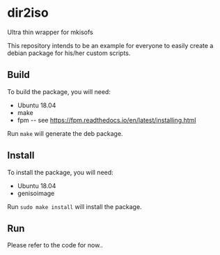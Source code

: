 # dir2iso
Ultra thin wrapper for mkisofs

This repository intends to be an example for everyone to easily create a debian package for his/her custom scripts.

## Build

To build the package, you will need:

* Ubuntu 18.04
* make
* fpm -- see <https://fpm.readthedocs.io/en/latest/installing.html>

Run `make` will generate the deb package.

## Install

To install the package, you will need:

* Ubuntu 18.04
* genisoimage

Run `sudo make install` will install the package.

## Run

Please refer to the code for now..
